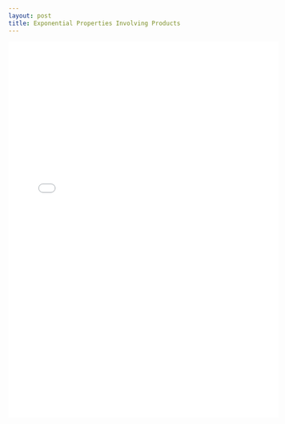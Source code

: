 ```yaml
---
layout: post
title: Exponential Properties Involving Products
---
```


<iframe height="750" width="540" frameborder="0" src="//www.ck12.org/assessment/ui/embed.html?test/detail/5985b342da2cfe678fb4d5a7&collectionHandle=calculus&collectionCreatorID=3&conceptCollectionHandle=calculus-::-exponential-properties-involving-products" ></iframe>